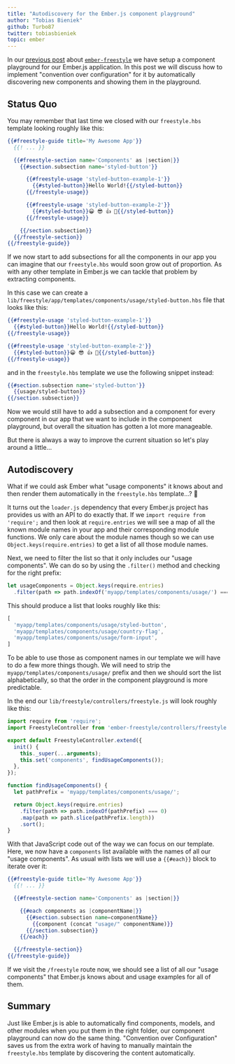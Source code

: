 ```yaml
---
title: "Autodiscovery for the Ember.js component playground"
author: "Tobias Bieniek"
github: Turbo87
twitter: tobiasbieniek
topic: ember
---
```


In our [previous post] about [`ember-freestyle`][ember-freestyle] we have setup
a component playground for our Ember.js application. In this post we will
discuss how to implement "convention over configuration" for it by automatically
discovering new components and showing them in the playground.

[previous post]: https://simplabs.com/blog/2018/01/24/ember-freestyle.html
[ember-freestyle]: http://ember-freestyle.com/

<!--break-->


## Status Quo

You may remember that last time we closed with our `freestyle.hbs` template
looking roughly like this:

```handlebars
{{#freestyle-guide title='My Awesome App'}}
  {{! ... }}

  {{#freestyle-section name='Components' as |section|}}
    {{#section.subsection name='styled-button'}}

      {{#freestyle-usage 'styled-button-example-1'}}
        {{#styled-button}}Hello World!{{/styled-button}}
      {{/freestyle-usage}}

      {{#freestyle-usage 'styled-button-example-2'}}
        {{#styled-button}}😀 😎 👍 💯{{/styled-button}}
      {{/freestyle-usage}}

    {{/section.subsection}}
  {{/freestyle-section}}
{{/freestyle-guide}}
```

If we now start to add subsections for all the components in our app you can
imagine that our `freestyle.hbs` would soon grow out of proportion. As with any
other template in Ember.js we can tackle that problem by extracting components.

In this case we can create a
`lib/freestyle/app/templates/components/usage/styled-button.hbs` file that
looks like this:  

```handlebars
{{#freestyle-usage 'styled-button-example-1'}}
  {{#styled-button}}Hello World!{{/styled-button}}
{{/freestyle-usage}}

{{#freestyle-usage 'styled-button-example-2'}}
  {{#styled-button}}😀 😎 👍 💯{{/styled-button}}
{{/freestyle-usage}}
```

and in the `freestyle.hbs` template we use the following snippet instead:

```handlebars
{{#section.subsection name='styled-button'}}
  {{usage/styled-button}}
{{/section.subsection}}
```

Now we would still have to add a subsection and a component for every component
in our app that we want to include in the component playground, but overall
the situation has gotten a lot more manageable.

But there is always a way to improve the current situation so let's play around
a little...


## Autodiscovery

What if we could ask Ember what "usage components" it knows about and then
render them automatically in the `freestyle.hbs` template...? 🤔

It turns out the `loader.js` dependency that every Ember.js project has
provides us with an API to do exactly that. If we
`import require from 'require';` and then look at `require.entries` we will
see a map of all the known module names in your app and their corresponding
module functions. We only care about the module names though so we can use
`Object.keys(require.entries)` to get a list of all those module names.

Next, we need to filter the list so that it only includes our "usage
components". We can do so by using the `.filter()` method and checking for the
right prefix:

```js
let usageComponents = Object.keys(require.entries)
  .filter(path => path.indexOf('myapp/templates/components/usage/') === 0);
```  

This should produce a list that looks roughly like this:

```js
[
  'myapp/templates/components/usage/styled-button',
  'myapp/templates/components/usage/country-flag',
  'myapp/templates/components/usage/form-input',
]
```

To be able to use those as component names in our template we will have to do a
few more things though. We will need to strip the
`myapp/templates/components/usage/` prefix and then we should sort the list
alphabetically, so that the order in the component playground is more
predictable.

In the end our `lib/freestyle/controllers/freestyle.js` will look roughly like
this:

```js
import require from 'require';
import FreestyleController from 'ember-freestyle/controllers/freestyle';

export default FreestyleController.extend({
  init() {
    this._super(...arguments);
    this.set('components', findUsageComponents());
  },
});

function findUsageComponents() {
  let pathPrefix = 'myapp/templates/components/usage/';

  return Object.keys(require.entries)
    .filter(path => path.indexOf(pathPrefix) === 0)
    .map(path => path.slice(pathPrefix.length))
    .sort();
}
```

With that JavaScript code out of the way we can focus on our template. Here,
we now have a `components` list available with the names of all our "usage
components". As usual with lists we will use a `{{#each}}`
block to iterate over it:

```handlebars
{{#freestyle-guide title='My Awesome App'}}
  {{! ... }}

  {{#freestyle-section name='Components' as |section|}}

    {{#each components as |componentName|}}
      {{#section.subsection name=componentName}}
        {{component (concat "usage/" componentName)}}
      {{/section.subsection}}
    {{/each}}

  {{/freestyle-section}}
{{/freestyle-guide}}
```

If we visit the `/freestyle` route now, we should see a list of all our
"usage components" that Ember.js knows about and usage examples for all of
them.


## Summary

Just like Ember.js is able to automatically find components, models, and other
modules when you put them in the right folder, our component playground can
now do the same thing. "Convention over Configuration" saves us from the extra
work of having to manually maintain the `freestyle.hbs` template by discovering
the content automatically.

